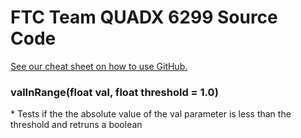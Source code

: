 # FTC Team QUADX 6299 Source Code

[See our cheat sheet on how to use GitHub.](https://docs.google.com/file/d/0B5eawMJjTXR9Y0NiX0NheXZ1dTA/edit)

<h3>valInRange(float val, float threshold = 1.0)</h3>
* Tests if the the absolute value of the val parameter is less than the threshold and retruns a boolean 



